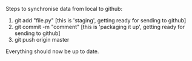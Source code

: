 Steps to synchronise data from local to github:

1. git add "file.py" [this is 'staging', getting ready for sending to github]
2. git commit -m "comment" [this is 'packaging it up', getting ready for sending to github]
3. git push origin master

Everything should now be up to date.
